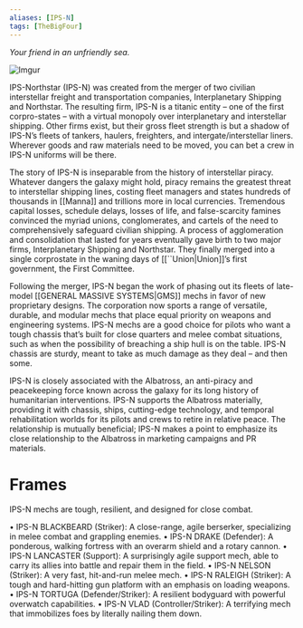 ```yaml
---
aliases: [IPS-N]
tags: [TheBigFour]
---
```


*Your friend in an unfriendly sea.*

![Imgur](https://i.imgur.com/BUgYDp3.png)

IPS-Northstar (IPS-N) was created from the merger of two civilian interstellar freight and transportation companies, Interplanetary Shipping and Northstar. The resulting firm, IPS-N is a titanic entity – one of the first corpro-states – with a virtual monopoly over interplanetary and interstellar shipping. Other firms exist, but their gross fleet strength is but a shadow of IPS-N’s fleets of tankers, haulers, freighters, and intergate/interstellar liners. Wherever goods and raw materials need to be moved, you can bet a crew in IPS-N uniforms will be there. 

The story of IPS-N is inseparable from the history of interstellar piracy. Whatever dangers the galaxy might hold, piracy remains the greatest threat to interstellar shipping lines, costing fleet managers and states hundreds of thousands in [[Manna]] and trillions more in local currencies. Tremendous capital losses, schedule delays, losses of life, and false-scarcity famines convinced the myriad unions, conglomerates, and cartels of the need to comprehensively safeguard civilian shipping. A process of agglomeration and consolidation that lasted for years eventually gave birth to two major firms, Interplanetary Shipping and Northstar. They finally merged into a single corprostate in the waning days of [[``Union|Union]]’s first government, the First Committee. 

Following the merger, IPS-N began the work of phasing out its fleets of late-model [[GENERAL MASSIVE SYSTEMS|GMS]] mechs in favor of new proprietary designs. The corporation now sports a range of versatile, durable, and modular mechs that place equal priority on weapons and engineering systems. IPS-N mechs are a good choice for pilots who want a tough chassis that’s built for close quarters and melee combat situations, such as when the possibility of breaching a ship hull is on the table. IPS-N chassis are sturdy, meant to take as much damage as they deal – and then some. 

IPS-N is closely associated with the Albatross, an anti-piracy and peacekeeping force known across the galaxy for its long history of humanitarian interventions. IPS-N supports the Albatross materially, providing it with chassis, ships, cutting-edge technology, and temporal rehabilitation worlds for its pilots and crews to retire in relative peace. The relationship is mutually beneficial; IPS-N makes a point to emphasize its close relationship to the Albatross in marketing campaigns and PR materials.

# Frames
IPS-N mechs are tough, resilient, and designed for
close combat.

• IPS-N BLACKBEARD (Striker): A close-range, agile
berserker, specializing in melee combat and
grappling enemies.
• IPS-N DRAKE (Defender): A ponderous, walking
fortress with an overarm shield and a rotary cannon.
• IPS-N LANCASTER (Support): A surprisingly agile
support mech, able to carry its allies into battle
and repair them in the field.
• IPS-N NELSON (Striker): A very fast, hit-and-run
melee mech.
• IPS-N RALEIGH (Striker): A tough and hard-hitting
gun platform with an emphasis on loading
weapons.
• IPS-N TORTUGA (Defender/Striker): A resilient
bodyguard with powerful overwatch capabilities.
• IPS-N VLAD (Controller/Striker): A terrifying mech
that immobilizes foes by literally nailing them down.